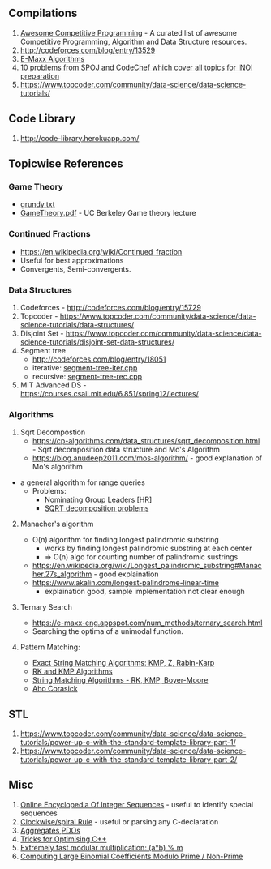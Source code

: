 ## Compilations
1.  [Awesome Competitive Programming](http://codeforces.com/blog/entry/23054) -   A curated list of awesome Competitive Programming, Algorithm and Data Structure resources.
2.  http://codeforces.com/blog/entry/13529
3.  [E-Maxx Algorithms](https://cp-algorithms.com/)
4.  [10 problems from SPOJ and CodeChef which cover all topics for INOI preparation](https://www.quora.com/What-are-10-problems-from-SPOJ-and-CodeChef-which-cover-all-topics-for-INOI-preparation)
5.  https://www.topcoder.com/community/data-science/data-science-tutorials/

## Code Library
1. http://code-library.herokuapp.com/

## Topicwise References
### Game Theory
- [grundy.txt](https://github.com/Shivanshu-Gupta/my-coding-library/blob/master/Resources/Game%20Theory/grundy.txt)
- [GameTheory.pdf](https://github.com/Shivanshu-Gupta/my-coding-library/blob/master/Resources/Game%20Theory/grundy.txt) - UC Berkeley Game theory lecture

### Continued Fractions     
-   https://en.wikipedia.org/wiki/Continued_fraction
-   Useful for best approximations
-   Convergents, Semi-convergents.

### Data Structures
1.  Codeforces - http://codeforces.com/blog/entry/15729
2.  Topcoder - https://www.topcoder.com/community/data-science/data-science-tutorials/data-structures/
3.  Disjoint Set - https://www.topcoder.com/community/data-science/data-science-tutorials/disjoint-set-data-structures/
4.  Segment tree 
    - http://codeforces.com/blog/entry/18051
    - iterative: [segment-tree-iter.cpp](https://github.com/Shivanshu-Gupta/my-coding-library/blob/master/data-structures/segment-tree-iter.cpp)
    - recursive: [segment-tree-rec.cpp](https://github.com/Shivanshu-Gupta/my-coding-library/blob/master/data-structures/segment-tree-rec.cpp)
5.  MIT Advanced DS - https://courses.csail.mit.edu/6.851/spring12/lectures/

### Algorithms
1.  Sqrt Decompostion
    - https://cp-algorithms.com/data_structures/sqrt_decomposition.html - Sqrt decomposition data structure and Mo's Algorithm
    - https://blog.anudeep2011.com/mos-algorithm/ - good explanation of  Mo's algorithm
-   a general algorithm for range queries
    -   Problems:   
        -   Nominating Group Leaders [HR]
        -   [SQRT decomposition problems](https://codeforces.com/blog/entry/23005)
2. Manacher's algorithm
    -   O(n) algorithm for finding longest palindromic substring 
        -   works by finding longest palindromic substring at each center
        -   => O(n) algo for counting number of palindromic sustrings
    -   https://en.wikipedia.org/wiki/Longest_palindromic_substring#Manacher.27s_algorithm - good explaination
    -   https://www.akalin.com/longest-palindrome-linear-time 
        - explaination good, sample implementation not clear enough

3. Ternary Search
    -   https://e-maxx-eng.appspot.com/num_methods/ternary_search.html
    -   Searching the optima of a unimodal function.
4. Pattern Matching:
    -   [Exact String Matching Algorithms: KMP, Z, Rabin-Karp](https://www.hackerearth.com/practice/notes/exact-string-matching-algorithms/)
    -   [RK and KMP Algorithms](https://www.topcoder.com/community/competitive-programming/tutorials/introduction-to-string-searching-algorithms/)
    -   [String Matching Algorithms - RK, KMP, Boyer-Moore ](https://www.cs.auckland.ac.nz/courses/compsci369s1c/lectures/GG-notes/CS369-StringAlgs.pdf)
    -   [Aho Corasick](https://cp-algorithms.com/string/aho_corasick.html)

## STL
1.  https://www.topcoder.com/community/data-science/data-science-tutorials/power-up-c-with-the-standard-template-library-part-1/
2.  https://www.topcoder.com/community/data-science/data-science-tutorials/power-up-c-with-the-standard-template-library-part-2/

## Misc
1. [Online Encyclopedia Of Integer Sequences](http://oeis.org/) - useful to identify special sequences
2. [Clockwise/spiral Rule](http://c-faq.com/decl/spiral.anderson.html) - useful or parsing any C-declaration
3. [Aggregates,PDOs](http://stackoverflow.com/questions/4178175/what-are-aggregates-and-pods-and-how-why-are-they-special/7189821#7189821)
4. [Tricks for Optimising C++](https://en.wikibooks.org/wiki/Optimizing_C%2B%2B/Writing_efficient_code/Performance_improving_features)
5. [Extremely fast modular multiplication: (a*b) % m ](https://cs.stackexchange.com/questions/77016/modular-multiplication)
6. [Computing Large Binomial Coefficients Modulo Prime / Non-Prime](https://fishi.devtail.io/weblog/2015/06/25/computing-large-binomial-coefficients-modulo-prime-non-prime/)
